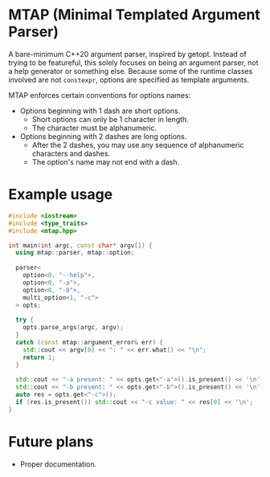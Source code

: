 # MTAP (Minimal Templated Argument Parser)
A bare-minimum C++20 argument parser, inspired by getopt. Instead of trying to be featureful, this solely focuses on being an argument parser, not a help generator or something else. Because some of the runtime classes involved are not `constexpr`, options are specified as template arguments.

MTAP enforces certain conventions for options names:
- Options beginning with 1 dash are short options.
  - Short options can only be 1 character in length.
  - The character must be alphanumeric.
- Options beginning with 2 dashes are long options.
  - After the 2 dashes, you may use any sequence of alphanumeric characters and dashes.
  - The option's name may not end with a dash.

# Example usage
```c++
#include <iostream>
#include <type_traits>
#include <mtap.hpp>

int main(int argc, const char* argv[]) {
  using mtap::parser, mtap::option;
  
  parser<
    option<0, "--help">,
    option<0, "-a">,
    option<0, "-b">,
    multi_option<1, "-c">
  > opts;
  
  try {
    opts.parse_args(argc, argv);
  }
  catch (const mtap::argument_error& err) {
    std::cout << argv[0] << ": " << err.what() << "\n";
    return 1;
  }
  
  std::cout << "-a present: " << opts.get<"-a">().is_present() << '\n';
  std::cout << "-b present: " << opts.get<"-b">().is_present() << '\n';
  auto res = opts.get<"-c">();
  if (res.is_present()) std::cout << "-c value: " << res[0] << '\n';
}
```
# Future plans
- Proper documentation.